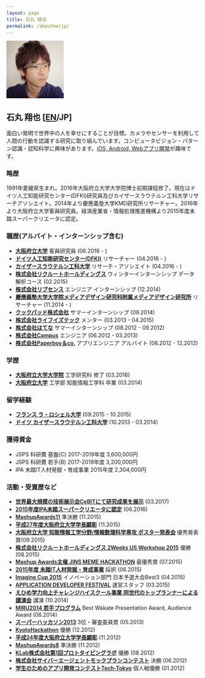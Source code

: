 ```yaml
---
layout: page
title: 石丸 翔也
permalink: /aboutme/jp/
---
```

<img src="/assets/img/myglass2_ex3_mini.jpg" class="image-trimmed-by-circle image-on-frame" width="150px" alt="石丸 翔也">

## 石丸 翔也 [[EN](/aboutme/)/JP]

面白い発明で世界中の人を幸せにすることが目標。カメラやセンサーを利用して人間の行動を認識する研究に取り組んでいます。コンピュータビジョン・パターン認識・認知科学に興味があります。[iOS, Android, Webアプリ開発](/applications/)が趣味です。

### 略歴

1991年愛媛県生まれ。2016年大阪府立大学大学院博士前期課程修了。現在はドイツ人工知能研究センター(DFKI)研究員及びカイザースラウテルン工科大学リサーチアソシエイト。2014年より慶應義塾大学KMD研究所リサーチャー。2016年より大阪府立大学客員研究員。経済産業省・情報処理推進機構より2015年度未踏スーパークリエータに認定。

### 職歴(アルバイト・インターンシップ含む)

* <a href="http://www.osakafu-u.ac.jp/"><span style="font-weight: 600;">大阪府立大学</span></a> 客員研究員 (06.2016 - )
* <a href="http://www.dfki.de/web"><span style="font-weight: 600;">ドイツ人工知能研究センター(DFKI)</span></a> リサーチャー (04.2016 - )
* <a href="https://www.uni-kl.de"><span style="font-weight: 600;">カイザースラウテルン工科大学</span></a> リサーチ・アソシエイト (04.2016 - )
* <a href="http://www.recruit.jp/"><span style="font-weight: 600;">株式会社リクルートホールディングス</span></a> ウィンターインターンシップ データ解析コース (02.2015)
* <a href="http://www.livesense.co.jp/"><span style="font-weight: 600;">株式会社リブセンス</span></a> エンジニア インターンシップ (12.2014)
* <a href="http://www.kmd.keio.ac.jp/jp/"><span style="font-weight: 600;">慶應義塾大学大学院メディアデザイン研究科附属メディアデザイン研究所</span></a> リサーチャー (11.2014 - )
* <a href="https://info.cookpad.com/"><span style="font-weight: 600;">クックパッド株式会社</span></a> サマーインターンシップ (09.2014)
* <a href="http://life-is-tech.com/"><span style="font-weight: 600;">株式会社ライフイズテック</span></a> メンター (03.2013 - 04.2015)
* <a href="http://markovlabo.net/?p=1214"><span style="font-weight: 600;">株式会社はてな</span></a> サマーインターンシップ (08.2012 - 09.2012)
* <a href="http://campus-inc.org/"><span style="font-weight: 600;">株式会社Campus</span></a> エンジニア (06.2012 - 03.2013)
* <a href="http://www.paperboy.co.jp/"><span style="font-weight: 600;">株式会社Paperboy＆co.</span></a> アプリエンジニア アルバイト (06.2012 - 12.2012)

### 学歴

* <a href="http://www.osakafu-u.ac.jp/"><span style="font-weight: 600;">大阪府立大学大学院</span></a> 工学研究科 修了 (03.2016)
* <a href="http://www.osakafu-u.ac.jp/"><span style="font-weight: 600;">大阪府立大学</span></a> 工学部 知能情報工学科 卒業 (03.2014)

### 留学経験

* <a href="http://www.univ-larochelle.fr/?lang=en"><span style="font-weight: 600;">フランス ラ・ロシェル大学</span></a> (09.2015 - 10.2015)
* <a href="http://www.dfki.de/web"><span style="font-weight: 600;">ドイツ カイザースラウテルン工科大学</span></a> (10.2013 - 03.2014)

### 獲得資金

* JSPS 科研費 基盤(C) 2017-2019年度 3,600,000円
* JSPS 科研費 若手(B) 2017-2019年度 3,200,000円
* IPA 未踏IT人材発掘・育成事業 2015年度 2,304,000円

### 活動・受賞歴など

* <a href="https://www.dfki.de/web/presse/pressemitteilung/2017/HyperMind"><span style="font-weight: 600;">世界最大規模の技術展示会CeBITにて研究成果を展示</span></a> (03.2017)
* <a href="https://www.ipa.go.jp/about/press/20160602.html"><span style="font-weight: 600;">2015年度IPA未踏スーパークリエータに認定</span></a> (06.2016)
* <a href="http://mashupaward.jp/"><span style="font-weight: 600;">MashupAwards11</span></a> 準決勝 (11.2015)
* <a href="http://shoya.io/blog/honor2/"><span style="font-weight: 600;">平成27年度大阪府立大学学長顕彰</span></a> (11.2015)
* <a href="http://www.osakafu-u.ac.jp/"><span style="font-weight: 600;">大阪府立大学 知能情報工学分野/情報数理科学専攻 ポスター発表会</span></a> 優秀発表賞(09.2015)
* <a href="http://recruit-jinji.jp/workshop2015/"><span style="font-weight: 600;">株式会社リクルートホールディングス 2Weeks US Workshop 2015</span></a> 優勝 (08.2015)
* <a href="https://mashupawards.doorkeeper.jp/events/25862"><span style="font-weight: 600;">Mashup Awards主催 JINS MEME HACKATHON</span></a> 最優秀賞 (07.2015)
* <a href="https://www.ipa.go.jp/jinzai/mitou/2015/koubokekka_index.html"><span style="font-weight: 600;">2015年度 未踏IT人材発掘・育成事業</span></a> 採択 (06.2015)
* <a href="http://www.microsoft.com/ja-jp/education/imagine-cup.aspx"><span style="font-weight: 600;">Imagine Cup 2015</span></a> イノベーション部門 日本予選大会Best3 (04.2015)
* <a href="http://recruit-jinji.jp/adf_fes2015/"><span style="font-weight: 600;">APPLICATION DEVELOPER FESTIVAL</span></a> 運営スタッフ (03.2015)
* <a href="http://imabarihigashi-s.esnet.ed.jp/08communication/261006-challengehighschool-kouen/261006-challengehighschool-koien.html"><span style="font-weight: 600;">えひめ学力向上チャレンジハイスクール事業 同世代のトップランナーによる講演会</span></a> 講演 (10.2014)
* <a href ="https://sites.google.com/site/miru2014okayama/wakate"><span style="font-weight: 600;">MIRU2014 若手プログラム</span></a> Best Wakate Presentation Award, Audience Award (06.2014)
* <a href="http://jp.startup-dating.com/2013/05/super-hackathon-2013-in-osak"><span style="font-weight: 600;">スーパーハッカソン2013</span></a> 3位・審査委員賞 (05.2013)
* <a href="http://bussorenre.com/?p=45"><span style="font-weight: 600;">KyotoHackathon</span></a> 優勝 (12.2012)
* <a href="http://shoya.io/blog/honor/"><span style="font-weight: 600;">平成24年度大阪府立大学学長顕彰</span></a> (11.2012)
* <a href="http://ma8.mashupaward.jp/"><span style="font-weight: 600;">MashupAwards8</span></a> 準決勝 (11.2012)
* <a href="http://internship.blog.klab.jp/2012/08/10/ptlab1-day1/"><span style="font-weight: 600;">KLab株式会社第1回プロトタイピングラボ</span></a> 優勝 (08.2012)
* <a href="https://www.cyberagent.co.jp/list/mockplan.html"><span style="font-weight: 600;">株式会社サイバーエージェントモックプランコンテスト</span></a> 決勝 (06.2012)
* <a href="http://tech-tokyo.com/?p=679"><span style="font-weight: 600;">学生のためのアプリ開発コンテストTech-Tokyo</span></a> 個人戦優勝 (01.2012)
